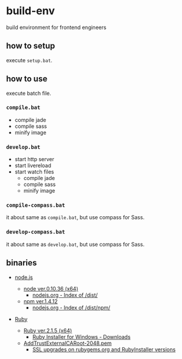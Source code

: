 # build-env

build environment for frontend engineers

## how to setup

execute `setup.bat`.

## how to use

execute batch file.

### `compile.bat`

- compile jade
- compile sass
- minify image

### `develop.bat`

- start http server
- start livereload
- start watch files
  - compile jade
  - compile sass
  - minify image

### `compile-compass.bat`

it about same as `compile.bat`, but use compass for Sass.

### `develop-compass.bat`

it about same as `develop.bat`, but use compass for Sass.

## binaries

- [node.js](http://nodejs.org/)
  - [node ver.0.10.36 (x64)](http://nodejs.org/dist/v0.10.36/x64/node.exe)
    - [nodejs.org - Index of /dist/](http://nodejs.org/dist/)
  - [npm ver.1.4.12](http://nodejs.org/dist/npm/npm-1.4.12.zip)
    - [nodejs.org - Index of /dist/npm/](http://nodejs.org/dist/npm/)

- [Ruby](https://www.ruby-lang.org/)
  - [Ruby ver.2.1.5 (x64)](http://dl.bintray.com/oneclick/rubyinstaller/ruby-2.1.5-x64-mingw32.7z?direct)
    - [Ruby Installer for Windows - Downloads](http://rubyinstaller.org/downloads/)
  - [AddTrustExternalCARoot-2048.pem](https://raw.githubusercontent.com/rubygems/rubygems/master/lib/rubygems/ssl_certs/AddTrustExternalCARoot-2048.pem)
    - [SSL upgrades on rubygems.org and RubyInstaller versions](https://gist.github.com/luislavena/f064211759ee0f806c88)

